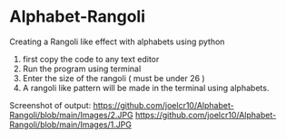 # Alphabet-Rangoli
Creating a Rangoli like effect with alphabets using python

1. first copy the code to any text editor
2. Run the program using terminal
3. Enter the size of the rangoli ( must be under 26 )
4. A rangoli like pattern will be made in the terminal using alphabets.

Screenshot of output:
https://github.com/joelcr10/Alphabet-Rangoli/blob/main/Images/2.JPG
https://github.com/joelcr10/Alphabet-Rangoli/blob/main/Images/1.JPG

